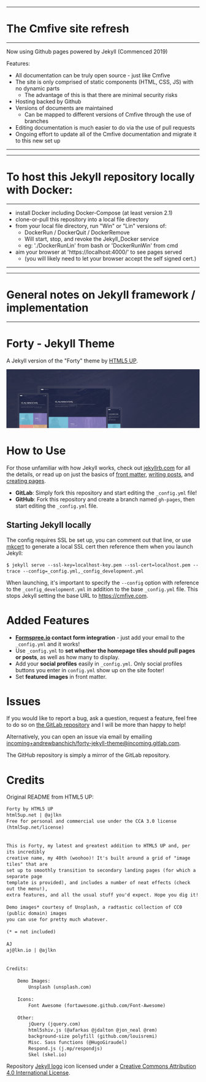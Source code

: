 --------------------------------------------------
# The Cmfive site refresh
--------------------------------------------------

Now using Github pages powered by Jekyll
(Commenced 2019)

Features:
 - All documentation can be truly open source - just like Cmfive
 - The site is only comprised of static components (HTML, CSS, JS) with no dynamic parts
   - The advantage of this is that there are minimal security risks
 - Hosting backed by Github
 - Versions of documents are maintained
   - Can be mapped to different versions of Cmfive through the use of branches
 - Editing documentation is much easier to do via the use of pull requests
 - Ongoing effort to update all of the Cmfive documentation and migrate it to this new set up

--------------------------------------------------

--------------------------------------------------
# To host this Jekyll repository locally with Docker:
--------------------------------------------------

 - install Docker including Docker-Compose (at least version 2.1)
 - clone-or-pull this repository into a local file directory
 - from your local file directory, run "Win" or "Lin" versions of:
   - DockerRun / DockerQuit / DockerRemove
   - Will start, stop, and revoke the Jekyll_Docker service
   - eg: './DockerRunLin' from bash or 'DockerRunWin' from cmd 
 - aim your browser at 'https://localhost:4000/' to see pages served 
   - (you will likely need to let your browser accept the self signed cert.)

--------------------------------------------------

--------------------------------------------------
# General notes on Jekyll framework / implementation
--------------------------------------------------

# Forty - Jekyll Theme

A Jekyll version of the "Forty" theme by [HTML5 UP](https://html5up.net/).  

![Forty Theme](assets/images/forty.jpg "Forty Theme")

# How to Use

For those unfamiliar with how Jekyll works, check out [jekyllrb.com](https://jekyllrb.com/) for all the details, 
or read up on just the basics of [front matter](https://jekyllrb.com/docs/frontmatter/), [writing posts](https://jekyllrb.com/docs/posts/), 
and [creating pages](https://jekyllrb.com/docs/pages/).

- **GitLab**: Simply fork this repository and start editing the `_config.yml` file!  
- **GitHub**: Fork this repository and create a branch named `gh-pages`, then start editing the `_config.yml` file.

## Starting Jekyll locally

The config requires SSL be set up, you can comment out that line, or use [mkcert](https://github.com/FiloSottile/mkcert) to generate a local SSL cert then reference them when you launch Jekyll: 

```
$ jekyll serve --ssl-key=localhost-key.pem --ssl-cert=localhost.pem --trace --config=_config.yml,_config_development.yml
```

When launching, it's important to specify the ```--config``` option with reference to the ```_config_development.yml``` in addition to the base ```_config.yml``` file. This stops Jekyll setting the base URL to https://cmfive.com.

# Added Features

* **[Formspree.io](https://formspree.io/) contact form integration** - just add your email to the `_config.yml` and it works!
* Use `_config.yml` to **set whether the homepage tiles should pull pages or posts**, as well as how many to display.
* Add your **social profiles** easily in `_config.yml`. Only social profiles buttons you enter in `config.yml` show up on the site footer!
* Set **featured images** in front matter.

# Issues

If you would like to report a bug, ask a question, request a feature, feel free to do so on [the GitLab repository](https://gitlab.com/andrewbanchich/forty-jekyll-theme) and I will be more than happy to help!

Alternatively, you can open an issue via email by emailing [incoming+andrewbanchich/forty-jekyll-theme@incoming.gitlab.com](mailto:incoming+andrewbanchich/forty-jekyll-theme@incoming.gitlab.com).

The GitHub repository is simply a mirror of the GitLab repository.

# Credits

Original README from HTML5 UP:

```
Forty by HTML5 UP
html5up.net | @ajlkn
Free for personal and commercial use under the CCA 3.0 license (html5up.net/license)


This is Forty, my latest and greatest addition to HTML5 UP and, per its incredibly
creative name, my 40th (woohoo)! It's built around a grid of "image tiles" that are
set up to smoothly transition to secondary landing pages (for which a separate page
template is provided), and includes a number of neat effects (check out the menu!),
extra features, and all the usual stuff you'd expect. Hope you dig it!

Demo images* courtesy of Unsplash, a radtastic collection of CC0 (public domain) images
you can use for pretty much whatever.

(* = not included)

AJ
aj@lkn.io | @ajlkn


Credits:

	Demo Images:
		Unsplash (unsplash.com)

	Icons:
		Font Awesome (fortawesome.github.com/Font-Awesome)

	Other:
		jQuery (jquery.com)
		html5shiv.js (@afarkas @jdalton @jon_neal @rem)
		background-size polyfill (github.com/louisremi)
		Misc. Sass functions (@HugoGiraudel)
		Respond.js (j.mp/respondjs)
		Skel (skel.io)
```

Repository [Jekyll logo](https://github.com/jekyll/brand) icon licensed under a [Creative Commons Attribution 4.0 International License](http://choosealicense.com/licenses/cc-by-4.0/).
